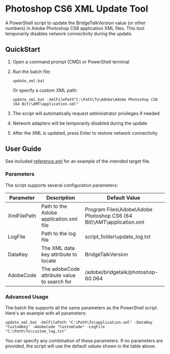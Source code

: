 # Photoshop CS6 XML Update Tool

A PowerShell script to update the BridgeTalkVersion value (or other numbers) in Adobe Photoshop CS6 application XML files. This tool temporarily disables network connectivity during the update.

## QuickStart

1. Open a command prompt (CMD) or PowerShell terminal
2. Run the batch file:
   ```
   update_xml.bat
   ```
   
   Or specify a custom XML path:
   ```
   update_xml.bat -XmlFilePath"C:\Path\To\Adobe\Adobe Photoshop CS6 (64 Bit)\AMT\application.xml"
   ```

3. The script will automatically request administrator privileges if needed
4. Network adapters will be temporarily disabled during the update
5. After the XML is updated, press Enter to restore network connectivity

## User Guide

See included [reference.xml](./reference.xml) for an example of the intended target file.

### Parameters

The script supports several configuration parameters:

| Parameter | Description | Default Value |
|-----------|-------------|---------------|
| XmlFilePath | Path to the Adobe application.xml file | Program Files\Adobe\Adobe Photoshop CS6 (64 Bit)\AMT\application.xml |
| LogFile | Path to the log file | script_folder\update_log.txt |
| DataKey | The XML data key attribute to locate | BridgeTalkVersion |
| AdobeCode | The adobeCode attribute value to search for | /adobe/bridgetalk/photoshop-60.064 |

### Advanced Usage

The batch file supports all the same parameters as the PowerShell script. Here's an example with all parameters:

```batch
update_xml.bat -XmlFilePath "C:\Path\To\application.xml" -DataKey "CustomKey" -AdobeCode "CustomCode" -LogFile "C:\Path\To\custom_log.txt"
```

You can specify any combination of these parameters. If no parameters are provided, the script will use the default values shown in the table above.
